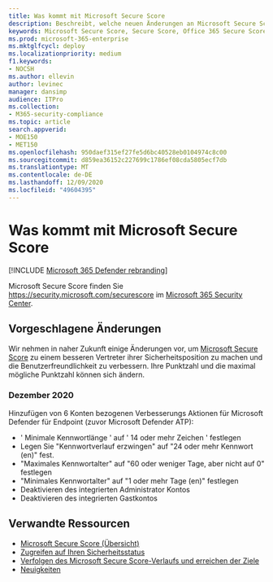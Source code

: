 ```yaml
---
title: Was kommt mit Microsoft Secure Score
description: Beschreibt, welche neuen Änderungen an Microsoft Secure Score im Microsoft 365 Security Center vorgenommen werden.
keywords: Microsoft Secure Score, Secure Score, Office 365 Secure Score, Microsoft Security Score, Microsoft 365 Security Center, Improvement Actions
ms.prod: microsoft-365-enterprise
ms.mktglfcycl: deploy
ms.localizationpriority: medium
f1.keywords:
- NOCSH
ms.author: ellevin
author: levinec
manager: dansimp
audience: ITPro
ms.collection:
- M365-security-compliance
ms.topic: article
search.appverid:
- MOE150
- MET150
ms.openlocfilehash: 950daef315ef27fe5d6bc40528eb0104974c8c00
ms.sourcegitcommit: d859ea36152c227699c1786ef08cda5805ecf7db
ms.translationtype: MT
ms.contentlocale: de-DE
ms.lasthandoff: 12/09/2020
ms.locfileid: "49604395"
---
```

# <a name="whats-coming-to-microsoft-secure-score"></a>Was kommt mit Microsoft Secure Score

[!INCLUDE [Microsoft 365 Defender rebranding](../includes/microsoft-defender.md)]

Microsoft Secure Score finden Sie https://security.microsoft.com/securescore im [Microsoft 365 Security Center](overview-security-center.md).

## <a name="proposed-changes"></a>Vorgeschlagene Änderungen

Wir nehmen in naher Zukunft einige Änderungen vor, um [Microsoft Secure Score](microsoft-secure-score.md) zu einem besseren Vertreter ihrer Sicherheitsposition zu machen und die Benutzerfreundlichkeit zu verbessern. Ihre Punktzahl und die maximal mögliche Punktzahl können sich ändern.

### <a name="december-2020"></a>Dezember 2020

Hinzufügen von 6 Konten bezogenen Verbesserungs Aktionen für Microsoft Defender für Endpoint (zuvor Microsoft Defender ATP):

- ' Minimale Kennwortlänge ' auf ' 14 oder mehr Zeichen ' festlegen
- Legen Sie "Kennwortverlauf erzwingen" auf "24 oder mehr Kennwort (en)" fest.
- "Maximales Kennwortalter" auf "60 oder weniger Tage, aber nicht auf 0" festlegen
- "Minimales Kennwortalter" auf "1 oder mehr Tage (en)" festlegen
- Deaktivieren des integrierten Administrator Kontos
- Deaktivieren des integrierten Gastkontos

## <a name="related-resources"></a>Verwandte Ressourcen

- [Microsoft Secure Score (Übersicht)](microsoft-secure-score.md)
- [Zugreifen auf Ihren Sicherheitsstatus](microsoft-secure-score-improvement-actions.md)
- [Verfolgen des Microsoft Secure Score-Verlaufs und erreichen der Ziele](microsoft-secure-score-history-metrics-trends.md)
- [Neuigkeiten](microsoft-secure-score-whats-new.md)
